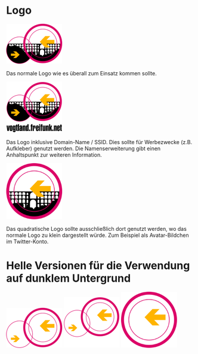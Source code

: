 # Logo


<img src="https://raw.githubusercontent.com/FreifunkVogtland/marketing/master/corporate-identity/freifunk-vogtland.svg" width="150"/>

Das normale Logo wie es überall zum Einsatz kommen sollte.

<img src="https://raw.githubusercontent.com/FreifunkVogtland/marketing/master/corporate-identity/freifunk-vogtland_domain-name.svg" width="150"/>

Das Logo inklusive Domain-Name / SSID. Dies sollte für Werbezwecke (z.B. Aufkleber) genutzt werden. Die Namenserweiterung gibt einen Anhaltspunkt zur weiteren Information.

<img src="https://raw.githubusercontent.com/FreifunkVogtland/marketing/master/corporate-identity/freifunk-vogtland_square.svg" width="150"/>

Das quadratische Logo sollte ausschließlich dort genutzt werden, wo das normale Logo zu klein dargestellt würde. Zum Beispiel als Avatar-Bildchen im Twitter-Konto.

# Helle Versionen für die Verwendung auf dunklem Untergrund

<img src="https://raw.githubusercontent.com/FreifunkVogtland/marketing/master/corporate-identity/freifunk-vogtland_on-dark.svg" width="150"/>
<img src="https://raw.githubusercontent.com/FreifunkVogtland/marketing/master/corporate-identity/freifunk-vogtland_on-dark_domain-name.svg" width="150"/>
<img src="https://raw.githubusercontent.com/FreifunkVogtland/marketing/master/corporate-identity/freifunk-vogtland_on-dark_square.svg" width="150"/>
